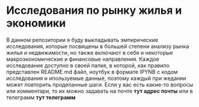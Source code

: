 # Исследования по рынку жилья и экономики
В данном репозитории я буду выкладывать эмпирические исследования, которые посвящены в большей степени анализу рынка жилья и недвижимости, но также включают в себя и некоторые макроэкономические и финансовые направления.
Каждое исследование доступно в своей папке, в которой, как правило представлен README.md файл, ноутбук в формате IPYNB с кодом исследования и ипользуемые данные, поэтому каждый при жедании может повторить проделанные шаги.
Если у вас есть какие-то вопросы или комментари, то их можно задавать на почтe **тут адрес почты** или в телеграмм **тут телеграмм**

